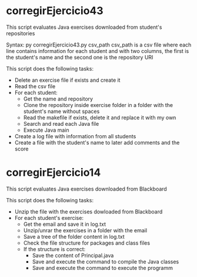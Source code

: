 # corregirEjercicio43
This script evaluates Java exercises downloaded from student's repositories

Syntax:
py corregirEjercicio43.py csv_path
csv_path is a csv file where each line contains information for each student and with two columns, the first is the student's name and the second one is the repository URI

This script does the following tasks:
* Delete an exercise file if exists and create it
* Read the csv file
* For each student:
  * Get the name and repository
  * Clone the repository inside exercise folder in a folder with the student's name without spaces
  * Read the makefile if exists, delete it and replace it with my own
  * Search and read each Java file
  * Execute Java main
* Create a log file with information from all students
* Create a file with the student's name to later add comments and the score

# corregirEjercicio14
This script evaluates Java exercises downloaded from Blackboard

This script does the following tasks:
* Unzip the file with the exercises dowloaded from Blackboard
* For each student's exercise:
  * Get the email and save it in log.txt
  * Unzip/unrar the exercises in a folder with the email
  * Save a tree of the folder content in log.txt
  * Check the file structure for packages and class files
  * If the structure is correct:
    * Save the content of Principal.java
    * Save and execute the command to compile the Java classes
    * Save and execute the command to execute the programm
